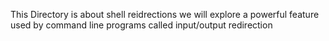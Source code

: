 This Directory is about shell reidrections
we will explore a powerful feature used by command line programs called input/output redirection
